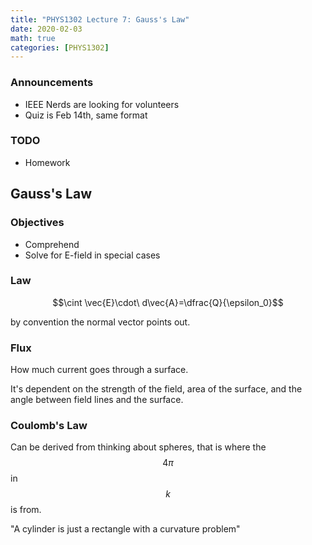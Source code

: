 ```yaml
---
title: "PHYS1302 Lecture 7: Gauss's Law"
date: 2020-02-03
math: true 
categories: [PHYS1302]
---
```


### Announcements

- IEEE Nerds are looking for volunteers
- Quiz is Feb 14th, same format

### TODO

- Homework

## Gauss's Law

### Objectives

- Comprehend
- Solve for E-field in special cases

### Law

$$\cint \vec{E}\cdot\ d\vec{A}=\dfrac{Q}{\epsilon_0}$$

by convention the normal vector points out.

### Flux

How much current goes through a surface. 

It's dependent on the strength of the field, area of the surface, and the angle between field lines and the surface.

### Coulomb's Law

Can be derived from thinking about spheres, that is where the $$4\pi$$ in $$k$$ is from.

"A cylinder is just a rectangle with a curvature problem"